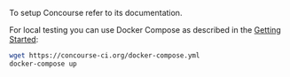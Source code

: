 To setup Concourse refer to its documentation.

For local testing you can use Docker Compose as described in the [Getting Started](https://concourse-ci.org/getting-started.html):
```bash
wget https://concourse-ci.org/docker-compose.yml
docker-compose up
```
